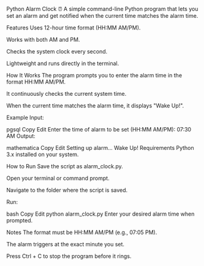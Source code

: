Python Alarm Clock ⏰
A simple command-line Python program that lets you set an alarm and get notified when the current time matches the alarm time.

Features
Uses 12-hour time format (HH:MM AM/PM).

Works with both AM and PM.

Checks the system clock every second.

Lightweight and runs directly in the terminal.

How It Works
The program prompts you to enter the alarm time in the format HH:MM AM/PM.

It continuously checks the current system time.

When the current time matches the alarm time, it displays "Wake Up!".

Example
Input:

pgsql
Copy
Edit
Enter the time of alarm to be set (HH:MM AM/PM): 07:30 AM
Output:

mathematica
Copy
Edit
Setting up alarm...
Wake Up!
Requirements
Python 3.x installed on your system.

How to Run
Save the script as alarm_clock.py.

Open your terminal or command prompt.

Navigate to the folder where the script is saved.

Run:

bash
Copy
Edit
python alarm_clock.py
Enter your desired alarm time when prompted.

Notes
The format must be HH:MM AM/PM (e.g., 07:05 PM).

The alarm triggers at the exact minute you set.

Press Ctrl + C to stop the program before it rings.
